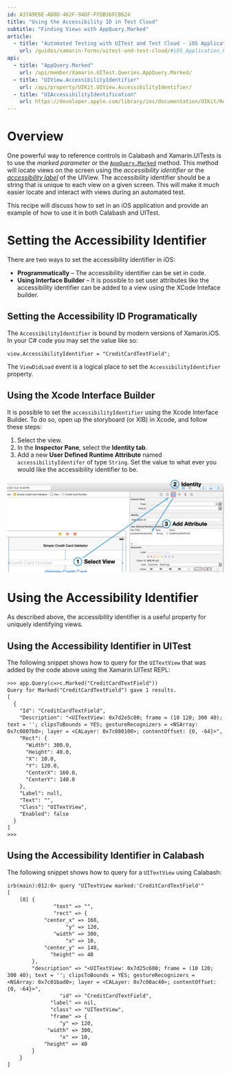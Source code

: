 ```yaml
---
id: A37A9E6E-AD8D-462F-94DF-FFDB36FCB624
title: "Using the Accessibility ID in Test Cloud"
subtitle: "Finding Views with AppQuery.Marked"
article:
  - title: "Automated Testing with UITest and Test Cloud - iOS Application Project" 
    url: /guides/xamarin-forms/uitest-and-test-cloud/#iOS_Application_Project
api:
  - title: "AppQuery.Marked" 
    url: /api/member/Xamarin.UITest.Queries.AppQuery.Marked/
  - title: "UIView.AccessibilityIdentifier" 
    url: /api/property/UIKit.UIView.AccessibilityIdentifier/
  - title: "UIAccessibilityIdentification" 
    url: https://developer.apple.com/library/ios/documentation/UIKit/Reference/UIAccessibilityIdentification_Protocol/#//apple_ref/occ/intfp/UIAccessibilityIdentification/accessibilityIdentifier
---
```


# Overview

One powerful way to reference controls in Calabash and Xamarin.UITests is to use the *marked parameter* or the [`AppQuery.Marked`](/api/member/Xamarin.UITest.Queries.AppQuery.Marked/) method. This method will locate views on the screen using the *accessibility identifier* or the [*accessibility label*](/api/property/UIKit.UIView.AccessibilityLabel/) of the UIView. The accessibility identifier should be a string that is unique to each view on a given screen. This will make it much easier locate and interact with views during an automated test.

This recipe will discuss how to set in an iOS application and provide an example of how to use it in both Calabash and UITest.

# Setting the Accessibility Identifier

There are two ways to set the accessibility identifier in iOS:

* **Programmatically** &ndash; The accessibility identifier can be set in code.
* **Using Interface Builder** &ndash; It is possible to set user attributes like the accessibility identifier can be added to a view using the XCode Inteface builder.

## Setting the Accessibility ID Programatically

The `AccessibilityIdentifier` is bound by modern versions of Xamarin.iOS. In your C# code you may set the value like so:

    view.AccessibilityIdentifier = "CreditCardTextField";

The `ViewDidLoad` event is a logical place to set the `AccessibilityIdentifier` property.

## Using the Xcode Interface Builder

It is possible to set the `accessibilityIdentifier` using the Xcode Interface Builder. To do so, open up the storyboard (or XIB) in Xcode, and follow these steps:
 
1. Select the view.
2. In the **Inspector Pane**, select the **Identity tab**.
3. Add a new **User Defined Runtime Attribute** named `accessibilityIdentifer` of type `String`. Set the value to what ever you would like the accessibility identifier to be.

![](images/image01.png)

# Using the Accessibility Identifier

As described above, the accessibility identifier is a useful property for uniquely identifying views.  

## Using the Accessibility Identifier in UITest

The following snippet shows how to query for the `UITextView` that was added by the code above using the Xamarin.UITest REPL:

    >>> app.Query(c=>c.Marked("CreditCardTextField"))
    Query for Marked("CreditCardTextField") gave 1 results.
    [
      {
        "Id": "CreditCardTextField",
        "Description": "<UITextView: 0x7d2e5c00; frame = (10 120; 300 40); text = ''; clipsToBounds = YES; gestureRecognizers = <NSArray: 0x7c0807b0>; layer = <CALayer: 0x7c080100>; contentOffset: {0, -64}>",
        "Rect": {
          "Width": 300.0,
          "Height": 40.0,
          "X": 10.0,
          "Y": 120.0,
          "CenterX": 160.0,
          "CenterY": 140.0
        },
        "Label": null,
        "Text": "",
        "Class": "UITextView",
        "Enabled": false
      }
    ]
    >>>

## Using the Accessibility Identifier in Calabash

The following snippet shows how to query for a `UITextView` using Calabash:

    irb(main):012:0> query "UITextView marked:'CreditCardTextField'"
    [
        [0] {
                   "text" => "",
                   "rect" => {
                "center_x" => 160,
                       "y" => 120,
                   "width" => 300,
                       "x" => 10,
                "center_y" => 140,
                  "height" => 40
            },
            "description" => "<UITextView: 0x7d25c600; frame = (10 120; 300 40); text = ''; clipsToBounds = YES; gestureRecognizers = <NSArray: 0x7c01bad0>; layer = <CALayer: 0x7c00ac40>; contentOffset: {0, -64}>",
                     "id" => "CreditCardTextField",
                  "label" => nil,
                  "class" => "UITextView",
                  "frame" => {
                     "y" => 120,
                 "width" => 300,
                     "x" => 10,
                "height" => 40
            }
        }
    ]



